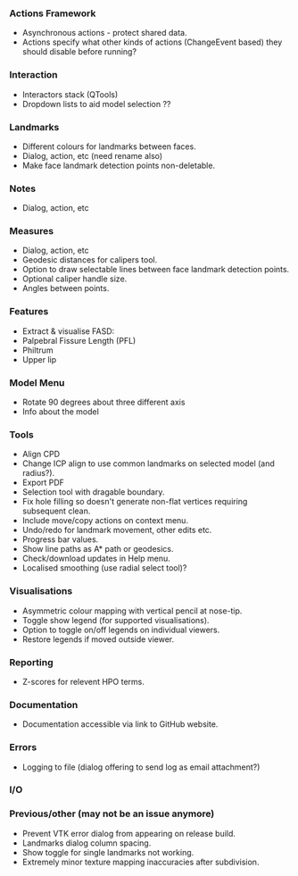 ### Actions Framework
- Asynchronous actions - protect shared data.
- Actions specify what other kinds of actions (ChangeEvent based) they should disable before running?

### Interaction
- Interactors stack (QTools)
- Dropdown lists to aid model selection ??

### Landmarks
- Different colours for landmarks between faces.
- Dialog, action, etc (need rename also)
- Make face landmark detection points non-deletable.

### Notes
- Dialog, action, etc

### Measures
- Dialog, action, etc
- Geodesic distances for calipers tool.
- Option to draw selectable lines between face landmark detection points.
- Optional caliper handle size.
- Angles between points.

### Features
- Extract & visualise FASD:
 - Palpebral Fissure Length (PFL)
 - Philtrum
 - Upper lip

### Model Menu
- Rotate 90 degrees about three different axis
- Info about the model

### Tools
- Align CPD
- Change ICP align to use common landmarks on selected model (and radius?).
- Export PDF
- Selection tool with dragable boundary.
- Fix hole filling so doesn't generate non-flat vertices requiring subsequent clean.
- Include move/copy actions on context menu.
- Undo/redo for landmark movement, other edits etc.
- Progress bar values.
- Show line paths as A\* path or geodesics.
- Check/download updates in Help menu.
- Localised smoothing (use radial select tool)?

### Visualisations
- Asymmetric colour mapping with vertical pencil at nose-tip.
- Toggle show legend (for supported visualisations).
- Option to toggle on/off legends on individual viewers.
- Restore legends if moved outside viewer.

### Reporting
- Z-scores for relevent HPO terms.

### Documentation
- Documentation accessible via link to GitHub website.

### Errors
- Logging to file (dialog offering to send log as email attachment?)

### I/O

### Previous/other (may not be an issue anymore)
- Prevent VTK error dialog from appearing on release build.
- Landmarks dialog column spacing.
- Show toggle for single landmarks not working.
- Extremely minor texture mapping inaccuracies after subdivision.
